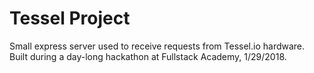 # Tessel Project

Small express server used to receive requests from Tessel.io hardware. Built during a day-long hackathon at Fullstack Academy, 1/29/2018.

